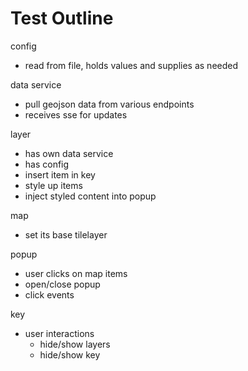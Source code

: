 # Test Outline

config
- read from file, holds values and supplies as needed

data service
- pull geojson data from various endpoints
- receives sse for updates

layer
- has own data service
- has config
- insert item in key
- style up items
- inject styled content into popup

map
- set its base tilelayer

popup
- user clicks on map items
- open/close popup
- click events

key
- user interactions
  - hide/show layers
  - hide/show key
